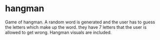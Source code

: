 # hangman
Game of hangman. A random word is generated and the user has to guess the letters which make up the word. they have 7 letters that the user is allowed to get wrong. Hangman visuals are included. 
